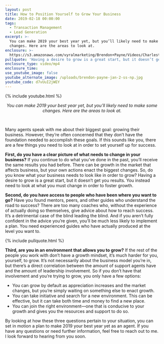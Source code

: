 ```yaml
---
layout: post
title: How to Position Yourself to Grow Your Business
date: 2019-02-18 00:00:00
tags:
  - Transaction Management
  - Lead Generation
excerpt: >-
  You can make 2019 your best year yet, but you’ll likely need to make some
  changes. Here are the areas to look at.
enclosure: >-
  https://s3.amazonaws.com/vyralmarketing/Brendon+Payne/Videos/Charleston+Expert+Advisors+-+How+to+Position+Yourself+to+Grow+Your+Business.mp4
pullquote: 'Having a desire to grow is a great start, but it doesn’t get you results.'
enclosure_type: video/mp4
enclosure_time:
use_youtube_image: false
youtube_alternate_image: /uploads/brendon-payne-jan-2-ss-np.jpg
youtube_code: d7vUuI2jWEY
---
```


{% include youtube.html %}

<center><em>You can make 2019 your best year yet, but you&rsquo;ll likely need to make some changes. Here are the areas to look at.</em></center>

&nbsp;

Many agents speak with me about their biggest goal: growing their business. However, they’re often concerned that they don’t have the foundation needed to accomplish these goals. If this sounds like you, there are a few things you need to look at in order to set yourself up for success.

**First, do you have a clear picture of what needs to change in your business?** If you continue to do what you’ve done in the past, you’ll receive the same results you had before. There can be growth in the market that affects business, but your own actions enact the biggest changes. So, do you know what your business needs to look like in order to grow? Having a desire to grow is a great start, but it doesn’t get you results. You instead need to look at what you must change in order to foster growth.

**Second, do you have access to people who have been where you want to go?** Have you found mentors, peers, and other guides who understand the road to success? There are too many coaches who, without the experience of actually doing so themselves, give advice about how to reach success. It’s a detrimental case of the blind leading the blind. And if you aren’t fully confident in the advice you’re given, you’ll be much less likely to implement a plan. You need experienced guides who have actually produced at the level you want to.

{% include pullquote.html %}

**Third, are you in an environment that allows you to grow?** If the rest of the people you work with don’t have a growth mindset, it’s much harder for you, yourself, to grow. It’s not necessarily about the business model you’re in, but there’s a direct correlation between the amount of support agents have and the amount of leadership involvement. So if you don’t have that involvement and you’re trying to grow, you only have a few options:

* You can grow by default as appreciation increases and the market changes, but you’re simply waiting on something else to enact growth.
* You can take initiative and search for a new environment. This can be effective, but it can take both time and money to find a new place.
* You can join the right environment—one that is conducive to your growth and gives you the resources and support to do so.

By looking at how these three questions pertain to your situation, you can set in motion a plan to make 2019 your best year yet as an agent. If you have any questions or need further information, feel free to reach out to me. I look forward to hearing from you soon.